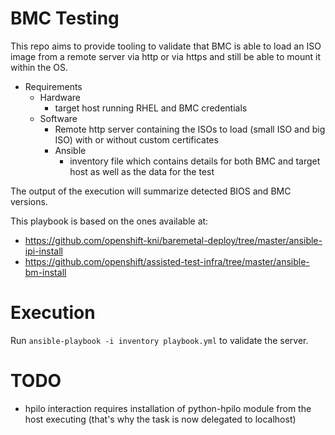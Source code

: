# BMC Testing

This repo aims to provide tooling to validate that BMC is able to load an ISO image from a remote server via http or via https and still be able to mount it within the OS.

- Requirements
  - Hardware
    - target host running RHEL and BMC credentials
  - Software
    - Remote http server containing the ISOs to load (small ISO and big ISO) with or without custom certificates
    - Ansible
      - inventory file which contains details for both BMC and target host as well as the data for the test

The output of the execution will summarize detected BIOS and BMC versions.

This playbook is based on the ones available at:

- https://github.com/openshift-kni/baremetal-deploy/tree/master/ansible-ipi-install
- https://github.com/openshift/assisted-test-infra/tree/master/ansible-bm-install

# Execution

Run `ansible-playbook -i inventory playbook.yml` to validate the server.

# TODO

- hpilo interaction requires installation of python-hpilo module from the host executing (that's why the task is now delegated to localhost)
